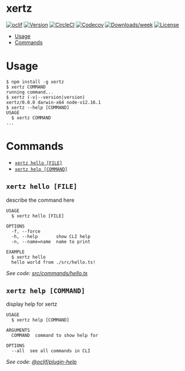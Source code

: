 xertz
=====



[![oclif](https://img.shields.io/badge/cli-oclif-brightgreen.svg)](https://oclif.io)
[![Version](https://img.shields.io/npm/v/xertz.svg)](https://npmjs.org/package/xertz)
[![CircleCI](https://circleci.com/gh/medelman17/xertz/tree/master.svg?style=shield)](https://circleci.com/gh/medelman17/xertz/tree/master)
[![Codecov](https://codecov.io/gh/medelman17/xertz/branch/master/graph/badge.svg)](https://codecov.io/gh/medelman17/xertz)
[![Downloads/week](https://img.shields.io/npm/dw/xertz.svg)](https://npmjs.org/package/xertz)
[![License](https://img.shields.io/npm/l/xertz.svg)](https://github.com/medelman17/xertz/blob/master/package.json)

<!-- toc -->
* [Usage](#usage)
* [Commands](#commands)
<!-- tocstop -->
# Usage
<!-- usage -->
```sh-session
$ npm install -g xertz
$ xertz COMMAND
running command...
$ xertz (-v|--version|version)
xertz/0.0.0 darwin-x64 node-v12.16.1
$ xertz --help [COMMAND]
USAGE
  $ xertz COMMAND
...
```
<!-- usagestop -->
# Commands
<!-- commands -->
* [`xertz hello [FILE]`](#xertz-hello-file)
* [`xertz help [COMMAND]`](#xertz-help-command)

## `xertz hello [FILE]`

describe the command here

```
USAGE
  $ xertz hello [FILE]

OPTIONS
  -f, --force
  -h, --help       show CLI help
  -n, --name=name  name to print

EXAMPLE
  $ xertz hello
  hello world from ./src/hello.ts!
```

_See code: [src/commands/hello.ts](https://github.com/medelman17/xertz/blob/v0.0.0/src/commands/hello.ts)_

## `xertz help [COMMAND]`

display help for xertz

```
USAGE
  $ xertz help [COMMAND]

ARGUMENTS
  COMMAND  command to show help for

OPTIONS
  --all  see all commands in CLI
```

_See code: [@oclif/plugin-help](https://github.com/oclif/plugin-help/blob/v2.2.3/src/commands/help.ts)_
<!-- commandsstop -->
